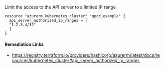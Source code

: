 
Limit the access to the API server to a limited IP range

```hcl
resource "azurerm_kubernetes_cluster" "good_example" {
  api_server_authorized_ip_ranges = [
  "1.2.3.4/32"
  ]
}
```

#### Remediation Links
 - https://registry.terraform.io/providers/hashicorp/azurerm/latest/docs/resources/kubernetes_cluster#api_server_authorized_ip_ranges
        